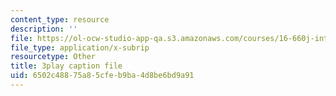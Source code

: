 ```yaml
---
content_type: resource
description: ''
file: https://ol-ocw-studio-app-qa.s3.amazonaws.com/courses/16-660j-introduction-to-lean-six-sigma-methods-january-iap-2012/6502c48875a85cfeb9ba4d8be6bd9a91_8RlA0D6cjDc.vtt
file_type: application/x-subrip
resourcetype: Other
title: 3play caption file
uid: 6502c488-75a8-5cfe-b9ba-4d8be6bd9a91
---
```

